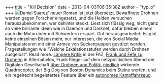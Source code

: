 +++
title = "Kill Decision"
date = 2013-04-03T06:35:38Z
author = "typ_o"
+++
![](https://flipdot.org/blog/uploads/bigdog.serendipityThumb.jpg)Daniel
Suarez' neuer Roman ist jetzt übersetzt. Bewaffnete Drohnen werden gegen
Forscher eingesetzt, und die Helden versuchen herauszubekommen, wer
dahinter steckt. Liest sich flüssig weg, nicht ganz so viele brilliante
Ideen wie in Daemon und Darknet, dafür bleiben einem auch die Motorräder
mit Schwertern erspart. Gut herausgearbeitet: Es gibt keine einzelnen
Bösen mehr, nur Interessen, die von Social Media Manipulateuren mit
einer Armee von Sockenpuppen gestützt werden. Fragestellungen wie
"Welche Eskalationsstufen werden durch Drohnen ausgelöst". Read more:
[Längere
Kritik](http://www.faz.net/aktuell/feuilleton/buecher/thriller-kill-decision-von-daniel-suarez-wie-technik-die-welt-zum-schlechteren-wendet-11826693.html)
in der FAZ, [Frank und Fefe zu Drohnen](http://alternativlos.org/27/) in
Alternativlos, Frank Rieger auf dem netzpolitischen Abend der Digitalen
Gesellschaft [über Drohnen und
Politik](http://www.youtube.com/watch?v=M7XphxoA3MU),
[niedlich](https://www.youtube.com/watch?v=YQIMGV5vtd4) wirkende
Quadrocopter, der [Big Dog](https://www.youtube.com/watch?v=W1czBcnX1Ww)
von Boston Dynamics beim [Steine
werfen](https://www.youtube.com/watch?v=9dZ3KwczrI8), und ein regelrecht
begeistertes Feature über ein [autonomes
Kampffahrzeug](https://www.youtube.com/watch?v=WOD5NF48byo).
